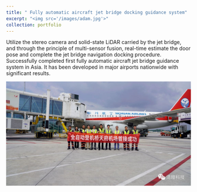 ```yaml
---
title: " Fully automatic aircraft jet bridge docking guidance system"
excerpt: "<img src='/images/adam.jpg'>"
collection: portfolio
---
```


Utilize the stereo camera and solid-state LiDAR carried by the jet bridge, and through the principle of multi-sensor fusion, real-time estimate the door pose and complete the jet bridge navigation docking procedure. Successfully completed first fully automatic aircraft jet bridge guidance system in Asia. It has been developed in major airports nationwide with significant results.

<html lang="en">
<head>
    <meta charset="UTF-8">
    <meta name="viewport" content="width=device-width, initial-scale=1.0">
    <title>Link Example</title>
    <style>
        .image-link {
            display: block;
            margin: 0 auto;
            max-width: 100%;
            height: auto;
            transition: transform 0.2s ease-in-out;
        }
        .image-link:hover {
            transform: scale(1.1); /* 放大图片 */
            cursor: pointer;
        }
        .clickable-text {
            text-align: center;
            margin-top: 10px;
            font-size: 14px;
            color: #666;
        }
    </style>
</head>
<body>
    <a href="https://www.cimc-tianda.com/new/info.aspx?itemid=3295" target="_blank">
        <img src="/images/adam.jpg" alt="Click to visit the link" class="image-link">
    </a>
</body>
</html>